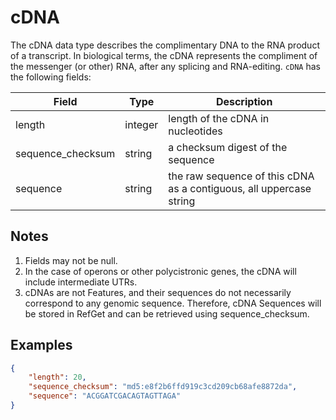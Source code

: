 # cDNA

The cDNA data type describes the complimentary DNA to the RNA product of a transcript. In biological terms, the cDNA represents the compliment of the messenger (or other) RNA, after any splicing and RNA-editing. `cDNA` has the following fields:

| Field             | Type      | Description                         |
|-------------------|-----------|-------------------------------------|
| length            | integer   | length of the cDNA in nucleotides
| sequence_checksum | string    | a checksum digest of the sequence
| sequence          | string    | the raw sequence of this cDNA as a contiguous, all uppercase string

## Notes
1. Fields may not be null.
2. In the case of operons or other polycistronic genes, the cDNA will include intermediate UTRs.
3. cDNAs are not Features, and their sequences do not necessarily correspond to any genomic sequence. Therefore, cDNA Sequences will be stored in RefGet and can be retrieved using sequence_checksum.

## Examples
```json
{
    "length": 20,
    "sequence_checksum": "md5:e8f2b6ffd919c3cd209cb68afe8872da",
    "sequence": "ACGGATCGACAGTAGTTAGA"
}
```
